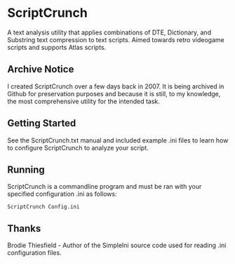 # ScriptCrunch

A text analysis utility that applies combinations of DTE, Dictionary, and Substring text compression to text scripts. Aimed towards retro videogame scripts and supports Atlas scripts.

## Archive Notice

I created ScriptCrunch over a few days back in 2007. It is being archived in Github for preservation purposes and because it is still, to my knowledge, the most comprehensive utility for the intended task.

## Getting Started

See the ScriptCrunch.txt manual and included example .ini files to learn how to configure ScriptCrunch to analyze your script.

## Running

ScriptCrunch is a commandline program and must be ran with your specified configuration .ini as follows:

```ScriptCrunch Config.ini```

## Thanks

Brodie Thiesfield - Author of the SimpleIni source code used for reading .ini configuration files.
